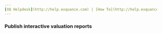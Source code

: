 ```yaml
---
[XQ Helpdesk](http://help.exquance.com) | [How To](http://help.exquance.com//howto/index.html) | Publish interactive valuation reports
---
```

### Publish interactive valuation reports